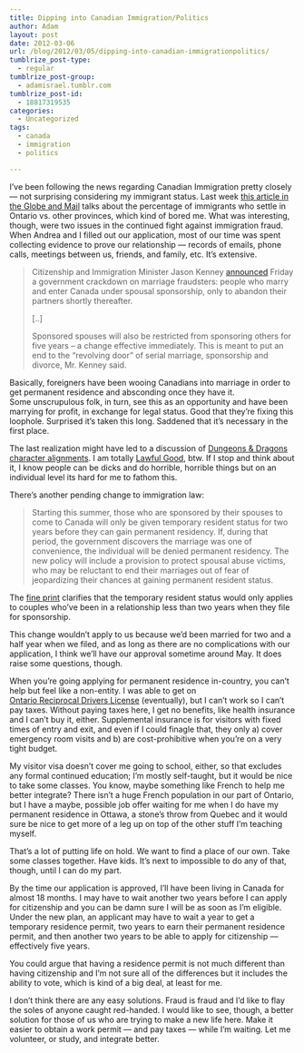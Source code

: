 ```yaml
---
title: Dipping into Canadian Immigration/Politics
author: Adam
layout: post
date: 2012-03-06
url: /blog/2012/03/05/dipping-into-canadian-immigrationpolitics/
tumblrize_post-type:
  - regular
tumblrize_post-group:
  - adamisrael.tumblr.com
tumblrize_post-id:
  - 18817319535
categories:
  - Uncategorized
tags:
  - canada
  - immigration
  - politics

---
```

I&#8217;ve been following the news regarding Canadian Immigration pretty closely &#8212; not surprising considering my immigrant status. Last week [this article in the Globe and Mail](1) talks about the percentage of immigrants who settle in Ontario vs. other provinces, which kind of bored me. What was interesting, though, were two issues in the continued fight against immigration fraud. When Andrea and I filled out our application, most of our time was spent collecting evidence to prove our relationship &#8212; records of emails, phone calls, meetings between us, friends, and family, etc. It&#8217;s extensive.

> Citizenship and Immigration Minister Jason Kenney [announced](2) Friday a government crackdown on marriage fraudsters: people who marry and enter Canada under spousal sponsorship, only to abandon their partners shortly thereafter.
>
> [..]
>
> Sponsored spouses will also be restricted from sponsoring others for five years – a change effective immediately. This is meant to put an end to the “revolving door” of serial marriage, sponsorship and divorce, Mr. Kenney said.

Basically, foreigners have been wooing Canadians into marriage in order to get permanent residence and absconding once they have it. Some unscrupulous folk, in turn, see this as an opportunity and have been marrying for profit, in exchange for legal status. Good that they&#8217;re fixing this loophole. Surprised it&#8217;s taken this long. Saddened that it&#8217;s necessary in the first place.

The last realization might have led to a discussion of [Dungeons & Dragons character alignments](3). I am totally [Lawful Good](4), btw. If I stop and think about it, I know people can be dicks and do horrible, horrible things but on an individual level its hard for me to fathom this.

There&#8217;s another pending change to immigration law:

> Starting this summer, those who are sponsored by their spouses to come to Canada will only be given temporary resident status for two years before they can gain permanent residency. If, during that period, the government discovers the marriage was one of convenience, the individual will be denied permanent residency. The new policy will include a provision to protect spousal abuse victims, who may be reluctant to end their marriages out of fear of jeopardizing their chances at gaining permanent resident status.

The [fine print](5) clarifies that the temporary resident status would only applies to couples who&#8217;ve been in a relationship less than two years when they file for sponsorship.

<div>
  This change wouldn&#8217;t apply to us because we&#8217;d been married for two and a half year when we filed, and as long as there are no complications with our application, I think we&#8217;ll have our approval sometime around May. It does raise some questions, though.
</div>

When you&#8217;re going applying for permanent residence in-country, you can&#8217;t help but feel like a non-entity. I was able to get on [Ontario Reciprocal ](6)[Drivers][6][ License][6] (eventually), but I can&#8217;t work so I can&#8217;t pay taxes. Without paying taxes here, I get no benefits, like health insurance and I can&#8217;t buy it, either. Supplemental insurance is for visitors with fixed times of entry and exit, and even if I could finagle that, they only a) cover emergency room visits and b) are cost-prohibitive when you&#8217;re on a very tight budget.

My visitor visa doesn&#8217;t cover me going to school, either, so that excludes any formal continued education; I&#8217;m mostly self-taught, but it would be nice to take some classes. You know, maybe something like French to help me better integrate? There isn&#8217;t a huge French population in our part of Ontario, but I have a maybe, possible job offer waiting for me when I do have my permanent residence in Ottawa, a stone&#8217;s throw from Quebec and it would sure be nice to get more of a leg up on top of the other stuff I&#8217;m teaching myself.

That&#8217;s a lot of putting life on hold. We want to find a place of our own. Take some classes together. Have kids. It&#8217;s next to impossible to do any of that, though, until I can do my part.

By the time our application is approved, I&#8217;ll have been living in Canada for almost 18 months. I may have to wait another two years before I can apply for citizenship and you can be damn sure I will be as soon as I&#8217;m eligible. Under the new plan, an applicant may have to wait a year to get a temporary residence permit, two years to earn their permanent residence permit, and then another two years to be able to apply for citizenship &#8212; effectively five years.

You could argue that having a residence permit is not much different than having citizenship and I&#8217;m not sure all of the differences but it includes the ability to vote, which is kind of a big deal, at least for me.

I don&#8217;t think there are any easy solutions. Fraud is fraud and I&#8217;d like to flay the soles of anyone caught red-handed. I would like to see, though, a better solution for those of us who are trying to make a new life here. Make it easier to obtain a work permit &#8212; and pay taxes &#8212; while I&#8217;m waiting. Let me volunteer, or study, and integrate better.

&nbsp;

 [1]: http://www.theglobeandmail.com/news/politics/ontario-goes-it-alone-on-immigration-says-ottawas-policy-hurts-province/article2357522/
 [2]: http://www.cic.gc.ca/english/department/media/releases/2012/2012-03-02.asp
 [3]: http://en.wikipedia.org/wiki/Alignment_(Dungeons_%26_Dragons)#Chaotic_Good
 [4]: http://en.wikipedia.org/wiki/Alignment_(Dungeons_%26_Dragons)#Lawful_Good
 [5]: http://www.gazette.gc.ca/rp-pr/p1/2011/2011-03-26/html/notice-avis-eng.html#d114
 [6]: http://www.drivetest.ca/en/license/exchangeReciprocal.aspx
